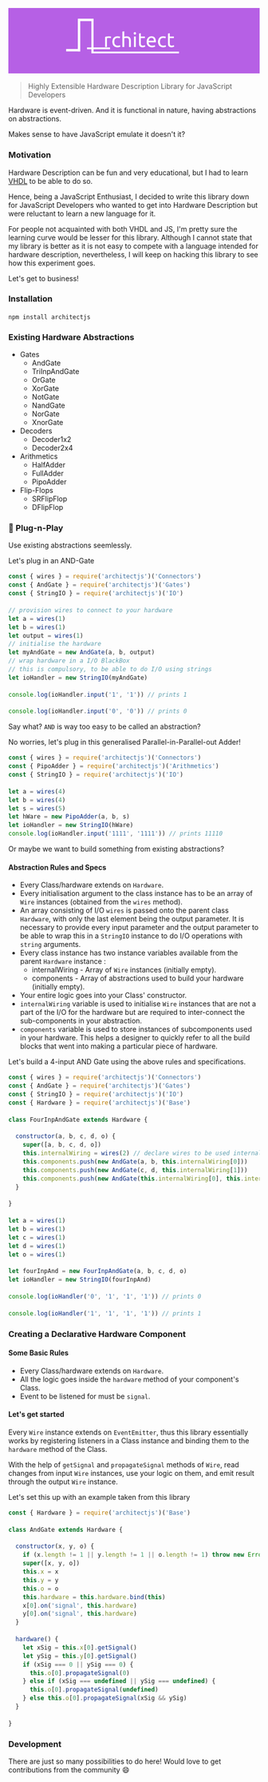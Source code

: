 ![Architect](media/banner.png)

> Highly Extensible Hardware Description Library for JavaScript Developers

Hardware is event-driven. And it is functional in nature, having abstractions on abstractions.

Makes sense to have JavaScript emulate it doesn't it?

### Motivation

Hardware Description can be fun and very educational, but I had to learn [VHDL](https://en.wikipedia.org/wiki/VHDL) to be able to do so.

Hence, being a JavaScript Enthusiast, I decided to write this library down for JavaScript Developers who wanted to get into Hardware Description but were reluctant to learn a new language for it.

For people not acquainted with both VHDL and JS, I'm pretty sure the learning curve would be lesser for this library. Although I cannot state that my library is better as it is not easy to compete with a language intended for hardware description, nevertheless, I will keep on hacking this library to see how this experiment goes.

Let's get to business!

### Installation

`npm install architectjs`

### Existing Hardware Abstractions

* Gates
  * AndGate
  * TriInpAndGate
  * OrGate
  * XorGate
  * NotGate
  * NandGate
  * NorGate
  * XnorGate
* Decoders
  * Decoder1x2
  * Decoder2x4
* Arithmetics
  * HalfAdder
  * FullAdder
  * PipoAdder
* Flip-Flops
  * SRFlipFlop
  * DFlipFlop

### :electric_plug: Plug-n-Play

Use existing abstractions seemlessly.

Let's plug in an AND-Gate

```js
const { wires } = require('architectjs')('Connectors')
const { AndGate } = require('architectjs')('Gates')
const { StringIO } = require('architectjs')('IO')

// provision wires to connect to your hardware
let a = wires(1)
let b = wires(1)
let output = wires(1)
// initialise the hardware
let myAndGate = new AndGate(a, b, output)
// wrap hardware in a I/O BlackBox
// this is compulsory, to be able to do I/O using strings
let ioHandler = new StringIO(myAndGate)

console.log(ioHandler.input('1', '1')) // prints 1

console.log(ioHandler.input('0', '0')) // prints 0
```

Say what? `AND` is way too easy to be called an abstraction?

No worries, let's plug in this generalised Parallel-in-Parallel-out Adder!

```js
const { wires } = require('architectjs')('Connectors')
const { PipoAdder } = require('architectjs')('Arithmetics')
const { StringIO } = require('architectjs')('IO')

let a = wires(4)
let b = wires(4)
let s = wires(5)
let hWare = new PipoAdder(a, b, s)
let ioHandler = new StringIO(hWare)
console.log(ioHandler.input('1111', '1111')) // prints 11110
```

Or maybe we want to build something from existing abstractions?

#### Abstraction Rules and Specs

* Every Class/hardware extends on `Hardware`.
* Every initialisation argument to the class instance has to be an array of `Wire` instances (obtained from the `wires` method).
* An array consisting of I/O `wires` is passed onto the parent class `Hardware`, with only the last element being the output parameter. It is necessary to provide every input parameter and the output parameter to be able to wrap this in a `StringIO` instance to do I/O operations with `string` arguments.
* Every class instance has two instance variables available from the parent `Hardware` instance :
  * internalWiring - Array of `Wire` instances (initially empty).
  * components - Array of abstractions used to build your hardware (initially empty).
* Your entire logic goes into your Class' constructor.
* `internalWiring` variable is used to initialise `Wire` instances that are not a part of the I/O for the hardware but are required to inter-connect the sub-components in your abstraction.
* `components` variable is used to store instances of subcomponents used in your hardware. This helps a designer to quickly refer to all the build blocks that went into making a particular piece of hardware.


Let's build a 4-input AND Gate using the above rules and specifications.

```js
const { wires } = require('architectjs')('Connectors')
const { AndGate } = require('architectjs')('Gates')
const { StringIO } = require('architectjs')('IO')
const { Hardware } = require('architectjs')('Base')

class FourInpAndGate extends Hardware {

  constructor(a, b, c, d, o) {
    super([a, b, c, d, o])
    this.internalWiring = wires(2) // declare wires to be used internally
    this.components.push(new AndGate(a, b, this.internalWiring[0]))
    this.components.push(new AndGate(c, d, this.internalWiring[1]))
    this.components.push(new AndGate(this.internalWiring[0], this.internalWiring[1], o))
  }

}

let a = wires(1)
let b = wires(1)
let c = wires(1)
let d = wires(1)
let o = wires(1)

let fourInpAnd = new FourInpAndGate(a, b, c, d, o)
let ioHandler = new StringIO(fourInpAnd)

console.log(ioHandler('0', '1', '1', '1')) // prints 0

console.log(ioHandler('1', '1', '1', '1')) // prints 1
```

### Creating a Declarative Hardware Component

#### Some Basic Rules

* Every Class/hardware extends on `Hardware`.
* All the logic goes inside the `hardware` method of your component's Class.
* Event to be listened for must be `signal`.

#### Let's get started

Every `Wire` instance extends on `EventEmitter`, thus this library essentially works by registering listeners in a Class instance and binding them to the `hardware` method of the Class.

With the help of `getSignal` and `propagateSignal` methods of `Wire`, read changes from input `Wire` instances, use your logic on them, and emit result through the output `Wire` instance.

Let's set this up with an example taken from this library

```js
const { Hardware } = require('architectjs')('Base')

class AndGate extends Hardware {

  constructor(x, y, o) {
    if (x.length != 1 || y.length != 1 || o.length != 1) throw new Error('Invalid Connection/s')
    super([x, y, o])
    this.x = x
    this.y = y
    this.o = o
    this.hardware = this.hardware.bind(this)
    x[0].on('signal', this.hardware)
    y[0].on('signal', this.hardware)
  }

  hardware() {
    let xSig = this.x[0].getSignal()
    let ySig = this.y[0].getSignal()
    if (xSig === 0 || ySig === 0) {
      this.o[0].propagateSignal(0)
    } else if (xSig === undefined || ySig === undefined) {
      this.o[0].propagateSignal(undefined)
    } else this.o[0].propagateSignal(xSig && ySig)
  }

}
```
### Development

There are just so many possibilities to do here! Would love to get contributions from the community :smile:
